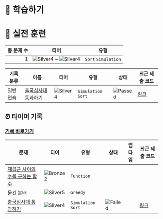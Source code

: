 # 📖 학습하기

# 🥇 실전 훈련
|총 문제 수|티어|유형|
|---:|---|---|
|1|![Silver4][s4] ~ ![Silver4][s4]|`Sort` `Simulation`|

|기록분류|이름|티어|유형|상태|최근 제출 코드|
|---|---|---|---|---|---|
|일반 연습|[출국심사대 통과하기](https://www.codetree.ai/training-field/search/problems/passing-the-immigration-checkpoint)|![Silver4][s4]|`Simulation` `Sort`|![Passed][passed]|[링크](https://github.com/KIMSEI1124/codetree-TILs/blob/main/240614/%EC%B6%9C%EA%B5%AD%EC%8B%AC%EC%82%AC%EB%8C%80%20%ED%86%B5%EA%B3%BC%ED%95%98%EA%B8%B0/passing-the-immigration-checkpoint.java)|


## ⏰ 타이머 기록
### [기록 바로가기](https://www.codetree.ai/training-field/my-records/timer/8469)

|문제|티어|유형|상태|랩타임|최근 제출 코드|
|---|---|---|---|---|---|
[제곱근 사이의 수를 구하는 함수](https://www.codetree.ai/training-field/search/problems/function-to-find-number-between-square-roots)|![Bronze2][b2]|`Function`||||
[물건 분배](https://www.codetree.ai/training-field/search/problems/distribution-of-goods)|![Silver5][s5]|`Greedy`||||
[출국심사대 통과하기](https://www.codetree.ai/training-field/search/problems/passing-the-immigration-checkpoint)|![Silver4][s4]|`Simulation` `Sort`|![Failed][failed]||[링크](https://github.com/KIMSEI1124/codetree-TILs/blob/main/240614/%EC%B6%9C%EA%B5%AD%EC%8B%AC%EC%82%AC%EB%8C%80%20%ED%86%B5%EA%B3%BC%ED%95%98%EA%B8%B0/passing-the-immigration-checkpoint.java)|












[b5]: https://img.shields.io/badge/Bronze_5-%235D3E31.svg
[b4]: https://img.shields.io/badge/Bronze_4-%235D3E31.svg
[b3]: https://img.shields.io/badge/Bronze_3-%235D3E31.svg
[b2]: https://img.shields.io/badge/Bronze_2-%235D3E31.svg
[b1]: https://img.shields.io/badge/Bronze_1-%235D3E31.svg
[s5]: https://img.shields.io/badge/Silver_5-%23394960.svg
[s4]: https://img.shields.io/badge/Silver_4-%23394960.svg
[s3]: https://img.shields.io/badge/Silver_3-%23394960.svg
[s2]: https://img.shields.io/badge/Silver_2-%23394960.svg
[s1]: https://img.shields.io/badge/Silver_1-%23394960.svg
[g5]: https://img.shields.io/badge/Gold_5-%23FFC433.svg
[g4]: https://img.shields.io/badge/Gold_4-%23FFC433.svg
[g3]: https://img.shields.io/badge/Gold_3-%23FFC433.svg
[g2]: https://img.shields.io/badge/Gold_2-%23FFC433.svg
[g1]: https://img.shields.io/badge/Gold_1-%23FFC433.svg
[p5]: https://img.shields.io/badge/Platinum_5-%2376DDD8.svg
[p4]: https://img.shields.io/badge/Platinum_4-%2376DDD8.svg
[p3]: https://img.shields.io/badge/Platinum_3-%2376DDD8.svg
[p2]: https://img.shields.io/badge/Platinum_2-%2376DDD8.svg
[p1]: https://img.shields.io/badge/Platinum_1-%2376DDD8.svg
[passed]: https://img.shields.io/badge/Passed-%23009D27.svg
[failed]: https://img.shields.io/badge/Failed-%23D24D57.svg
[easy]: https://img.shields.io/badge/쉬움-%235cb85c.svg?for-the-badge
[medium]: https://img.shields.io/badge/보통-%23FFC433.svg?for-the-badge
[hard]: https://img.shields.io/badge/어려움-%23D24D57.svg?for-the-badge